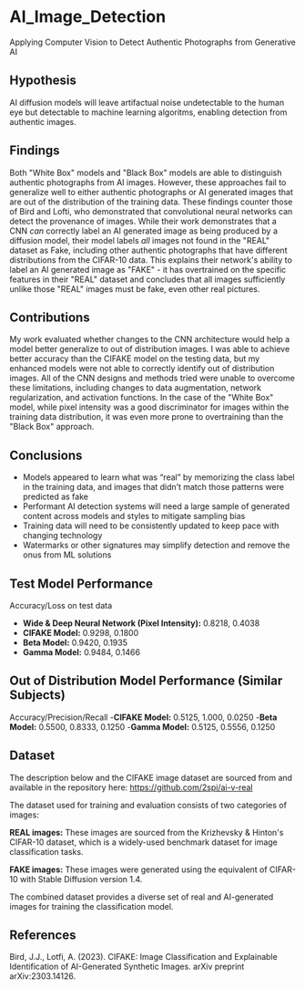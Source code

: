 # AI_Image_Detection
Applying Computer Vision to Detect Authentic Photographs from Generative AI

## Hypothesis

AI diffusion models will leave artifactual noise undetectable to the human eye but detectable to machine learning algoritms, enabling detection from authentic images.

## Findings

Both "White Box" models and "Black Box" models are able to distinguish authentic photographs from AI images. However, these approaches fail to generalize well to either authentic photographs or AI generated images that are out of the distribution of the training data. These findings counter those of Bird and Lofti, who demonstrated that convolutional neural networks can detect the provenance of images. While their work demonstrates that a CNN *can* correctly label an AI generated image as being produced by a diffusion model, their model labels *all* images not found in the "REAL" dataset as Fake, including other authentic photographs that have different distributions from the CIFAR-10 data. This explains their network's ability to label an AI generated image as "FAKE" - it has overtrained on the specific features in their "REAL" dataset and concludes that all images sufficiently unlike those "REAL" images must be fake, even other real pictures.

## Contributions

My work evaluated whether changes to the CNN architecture would help a model better generalize to out of distribution images. I was able to achieve better accuracy than the CIFAKE model on the testing data, but my enhanced models were not able to correctly identify out of distribution images. All of the CNN designs and methods tried were unable to overcome these limitations, including changes to data augmentation, network regularization, and activation functions. In the case of the "White Box" model, while pixel intensity was a good discriminator for images within the training data distribution, it was even more prone to overtraining than the "Black Box" approach.

## Conclusions

- Models appeared to learn what was “real” by memorizing the class label in the training data, and images that didn’t match those patterns were predicted as fake
- Performant AI detection systems will need a large sample of generated content across models and styles to mitigate sampling bias
- Training data will need to be consistently updated to keep pace with changing technology
- Watermarks or other signatures may simplify detection and remove the onus from ML solutions

## Test Model Performance
Accuracy/Loss on test data
- <b>Wide & Deep Neural Network (Pixel Intensity):</b> 0.8218, 0.4038
- <b>CIFAKE Model:</b> 0.9298, 0.1800
- <b>Beta Model:</b> 0.9420, 0.1935
- <b>Gamma Model:</b> 0.9484, 0.1466

## Out of Distribution Model Performance (Similar Subjects)
Accuracy/Precision/Recall
-<b>CIFAKE Model:</b> 0.5125, 1.000, 0.0250
-<b>Beta Model:</b> 0.5500, 0.8333, 0.1250
-<b>Gamma Model:</b> 0.5125, 0.5556, 0.1250

## Dataset

The description below and the CIFAKE image dataset are sourced from and available in the repository here: https://github.com/2spi/ai-v-real

The dataset used for training and evaluation consists of two categories of images:

<b>REAL images:</b> These images are sourced from the Krizhevsky & Hinton's CIFAR-10 dataset, which is a widely-used benchmark dataset for image classification tasks.<br>

<b>FAKE images:</b> These images were generated using the equivalent of CIFAR-10 with Stable Diffusion version 1.4.

The combined dataset provides a diverse set of real and AI-generated images for training the classification model.

## References

Bird, J.J., Lotfi, A. (2023). CIFAKE: Image Classification and Explainable Identification of AI-Generated Synthetic Images. arXiv preprint arXiv:2303.14126.
